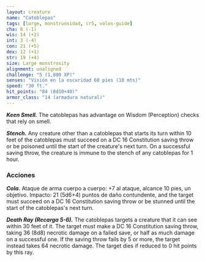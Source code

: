 ```yaml
---
layout: creature
name: "Catoblepas"
tags: [large, monstruosidad, cr5, volos-guide]
cha: 8 (-1)
wis: 14 (+2)
int: 3 (-4)
con: 21 (+5)
dex: 12 (+1)
str: 19 (+4)
size: Large monstrosity
alignment: unaligned
challenge: "5 (1,800 XP)"
senses: "Visión en la oscuridad 60 pies (18 mts)"
speed: "30 ft."
hit_points: "84 (8d10+40)"
armor_class: "14 (armadura natural)"
---
```


***Keen Smell.*** The catoblepas has advantage on Wisdom (Perception) checks that rely on smell.

***Stench.*** Any creature other than a catoblepas that starts its turn within 10 feet of the catoblepas must succeed on a DC 16 Constitution saving throw or be poisoned until the start of the creature's next turn. On a successful saving throw, the creature is immune to the stench of any catoblepas for 1 hour.

### Acciones

***Cola.*** Ataque de arma cuerpo a cuerpo: +7 al ataque, alcance 10 pies, un objetivo. Impacto: 21 (5d6+4) puntos de daño contundente, and the target must succeed on a DC 16 Constitution saving throw or be stunned until the start of the catoblepas's next turn.

***Death Ray (Recarga 5-6).*** The catoblepas targets a creature that it can see within 30 feet of it. The target must make a DC 16 Constitution saving throw, taking 36 (8d8) necrotic damage on a failed save, or half as much damage on a successful one. If the saving throw fails by 5 or more, the target instead takes 64 necrotic damage. The target dies if reduced to 0 hit points by this ray.